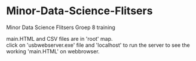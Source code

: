 # Minor-Data-Science-Flitsers
Minor Data Science Flitsers Groep 8 training

main.HTML and CSV files are in 'root' map. <br>
click on 'usbwebserver.exe' file and 'localhost' to run the server to see the working 'main.HTML' on webbrowser.
